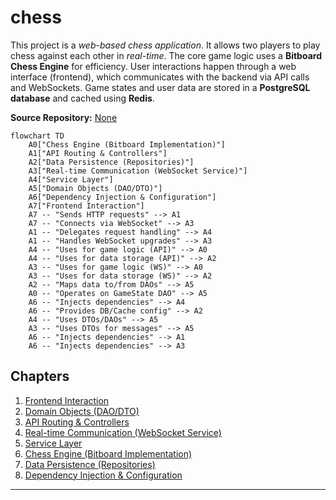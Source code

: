 # chess

This project is a *web-based chess application*.
It allows two players to play chess against each other in *real-time*.
The core game logic uses a **Bitboard Chess Engine** for efficiency.
User interactions happen through a web interface (frontend), which communicates with the backend via API calls and WebSockets.
Game states and user data are stored in a **PostgreSQL database** and cached using **Redis**.


**Source Repository:** [None](None)

```mermaid
flowchart TD
    A0["Chess Engine (Bitboard Implementation)"]
    A1["API Routing & Controllers"]
    A2["Data Persistence (Repositories)"]
    A3["Real-time Communication (WebSocket Service)"]
    A4["Service Layer"]
    A5["Domain Objects (DAO/DTO)"]
    A6["Dependency Injection & Configuration"]
    A7["Frontend Interaction"]
    A7 -- "Sends HTTP requests" --> A1
    A7 -- "Connects via WebSocket" --> A3
    A1 -- "Delegates request handling" --> A4
    A1 -- "Handles WebSocket upgrades" --> A3
    A4 -- "Uses for game logic (API)" --> A0
    A4 -- "Uses for data storage (API)" --> A2
    A3 -- "Uses for game logic (WS)" --> A0
    A3 -- "Uses for data storage (WS)" --> A2
    A2 -- "Maps data to/from DAOs" --> A5
    A0 -- "Operates on GameState DAO" --> A5
    A6 -- "Injects dependencies" --> A4
    A6 -- "Provides DB/Cache config" --> A2
    A4 -- "Uses DTOs/DAOs" --> A5
    A3 -- "Uses DTOs for messages" --> A5
    A6 -- "Injects dependencies" --> A1
    A6 -- "Injects dependencies" --> A3
```

## Chapters

1. [Frontend Interaction](docs/01_frontend_interaction.md)
2. [Domain Objects (DAO/DTO)](docs/02_domain_objects__dao_dto_.md)
3. [API Routing & Controllers](docs/03_api_routing___controllers.md)
4. [Real-time Communication (WebSocket Service)](docs/04_real_time_communication__websocket_service_.md)
5. [Service Layer](docs/05_service_layer.md)
6. [Chess Engine (Bitboard Implementation)](docs/06_chess_engine__bitboard_implementation_.md)
7. [Data Persistence (Repositories)](docs/07_data_persistence__repositories_.md)
8. [Dependency Injection & Configuration](docs/08_dependency_injection___configuration.md)


---
